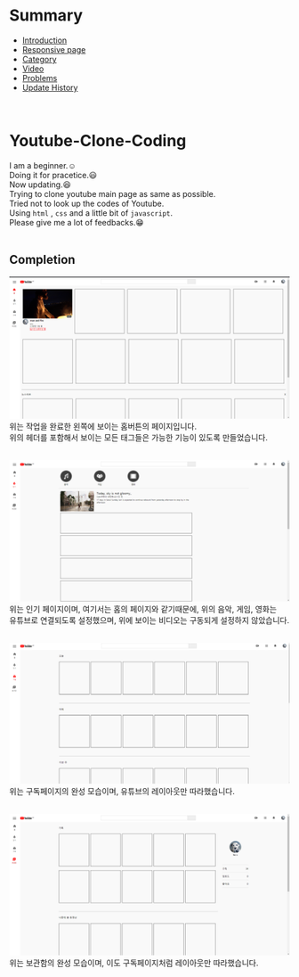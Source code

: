 # Summary  
* <a href="README.md">Introduction</a>
* <a href="@media.md">Responsive page</a>
* <a href="category.md">Category</a>
* <a href="video.md">Video</a>
* <a href="problems.md">Problems</a>  
* <a href="history.md">Update History</a>  
<br>

# Youtube-Clone-Coding
I am a beginner.:relaxed:  
Doing it for pracetice.:smiley:    
Now updating.:satisfied:  
Trying to clone youtube main page as same as possible.  
Tried not to look up the codes of Youtube.  
Using `html` , `css` and a little bit of `javascript`.  
Please give me a lot of feedbacks.:grin:  
<br>

## Completion
![main-home](/readmeimages/completed1.PNG)  
위는 작업을 완료한 왼쪽에 보이는 홈버튼의 페이지입니다.  
위의 헤더를 포함해서 보이는 모든 태그들은 가능한 기능이 있도록 만들었습니다.  
<br>

![main-hot](/readmeimages/completed2.PNG)  
위는 인기 페이지이며, 여기서는 홈의 페이지와 같기때문에, 위의 음악, 게임, 영화는  
유튜브로 연결되도록 설정했으며, 위에 보이는 비디오는 구동되게 설정하지 않았습니다.  
<br>

![main-sub](/readmeimages/completed3.PNG)  
위는 구독페이지의 완성 모습이며, 유튜브의 레이아웃만 따라했습니다.  
<br>

![main-storage](/readmeimages/completed4.PNG)  
위는 보관함의 완성 모습이며, 이도 구독페이지처럼 레이아웃만 따라했습니다.